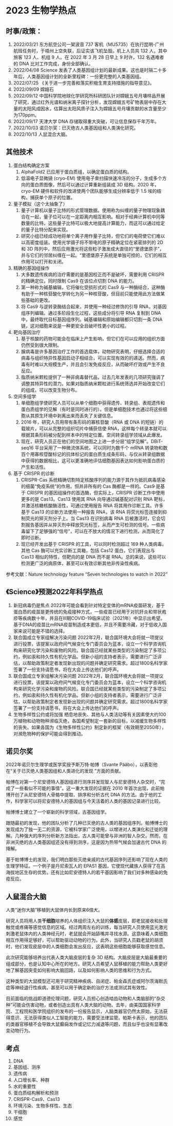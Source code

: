# 2023 生物学热点

## 时事/政策：

1. 2022/03/21 东方航空公司一架波音 737 客机（MU5735）在执行昆明-广州航班任务时，于梧州上空失联，后证实该飞机坠毁。机上人员共 132 人，其中旅客 123 人、机组 9 人。在 2022 年 3 月 28 日早上 9 时许，132 名遇难者的 DNA 比对工作完成，身份全部确认。
2. 2022/04/08 Science 发表了人类基因组计划的最新成果。这也是时隔二十多年后，人类基因组计划的全新里程碑：一份更完整的人类基因组。
3. 2022/07/25 《关于进一步完善和落实积极生育支持措施的指导意见》。
4. 2022/09/09 嫦娥石
5. 2022/09/12 中国科学院地球化学研究所科研团队针对嫦娥五号月壤样品开展了研究，通过红外光谱和纳米离子探针分析，发现嫦娥五号矿物表层中存在大量的太阳风成因水，估算出太阳风质子注入为嫦娥五号月壤贡献的水含量至少为170ppm。
6. 2022/09/17 天津大学 DNA 存储取得重大突破，可让信息保存千年万年。
7. 2022/10/03 诺贝尔奖：已灭绝古人类基因组和人类演化研究。
8. 2022/10/13 人鼠混合大脑。

## 其他技术

1. 蛋白结构确定方案
   1. AlphaFold2 已应用于蛋白质组，以确定蛋白质的结构。
   2. 低温电子显微镜 (cryo-EM) 使用电子束扫描快速冷冻的分子，生成多个方向的蛋白质图像，然后可以通过计算重新组装成 3D 结构。2020 年，cryo-EM 硬件和软件的改进使两个团队能够生成分辨率低于 1.5 埃的结构，捕获单个原子的位置。
2. 量子模拟（这个太抽象了）
   1. 量子计算机以量子比特的形式管理数据。使用称为纠缠的量子物理现象耦合在一起，量子位可以在一定距离内相互影响。相对于经典计算机中同等数量的比特，这些量子比特可以极大地提高计算能力，而这可以通过给定的量子比特分配来实现。
   2. 研究小组已经成功地将单个离子用作量子比特，但它们的电荷使它们难以以高密度组装。使用光学镊子将不带电的原子精确定位在紧密排列的 2D 和 3D 阵列中，然后应用激光将这些粒子激发成大直径的“里德堡原子”，并与它们的邻居纠缠在一起。“里德堡原子系统是单独可控的，它们的相互作用可以打开和关闭。
3. 精确的基因组操作
   1. 大多数遗传疾病的治疗需要的是基因校正而不是破坏，需要利用 CRISPR 的精确定位，同时限制 Cas9 在该位点切割 DNA 的能力。
   2. 第一种称为碱基编辑，它将催化受损形式的 Cas9 与一种酶结合，这种酶有助于一种核苷酸化学转化为另一种核苷酸，但目前只能使用此方法做某些基础的更改。
   3. 将 Cas9 与逆转录酶结合起来，并使用一种经过修饰的引导 RNA，对基因组序列编辑。通过多阶段生化过程，这些成分将引导 RNA 复制到 DNA 中，最终取代目标基因组序列。碱基编辑和原始编辑都只切割一条 DNA 链，这对细胞来说是一种更安全且破坏性更小的过程。
4. 靶向基因治疗
   1. 基于核酸的药物可能会在临床上产生影响，但它们在可以应用的组织方面仍然受到很大限制。
   2. 腺病毒是许多基因治疗工作的首选载体，动物研究表明，仔细选择合适的病毒与组织特异性基因启动子相结合，可以实现有效的的递送。然而，病毒有时难以大规模生产，并且会引发免疫反应，从而破坏疗效或产生不良反应。
   3. 脂质纳米颗粒提供了一种非病毒替代品，过去几年发表的几项研究强调了调整其特异性的潜力。如果对脂质纳米颗粒进行系统筛选并开始改变它们的组成，可以改变生物分布。
5. 空间多组学
   1. 单细胞组学使研究人员可以从单个细胞中获得遗传、转录组、表观遗传和蛋白质组学的见解（有时是同时进行的）。但是单细胞技术也通过将这些细胞从其原生环境中剥离出来而丢失了关键信息。
   2. 2016 年，研究人员用带有条形码的寡核苷酸（RNA 或 DNA 的短链）的载玻片，可以从完整的组织切片中捕获信使 RNA，这样每个转录本就可以根据其条形码被分配到样本中的特定位置。空间转录组学领域从此爆发。
   3. 现在，研究人员正在他们的空间地图之上进一步分层“组学见解”。DBiT-seq16 平台采用了一种微流体系统，可以同时为数千个 mRNA 转录物和数百个用寡核苷酸标记的抗体标记的蛋白质生成条形码，与仅从转录组数据中获得的数据相比，这可以更准确地评估细胞基因表达如何影响蛋白质的产生和活性。
6. 基于 CRISPR 的诊断
   1. CRISPR-Cas 系统精确切割特定核酸序列的能力源于其作为抵抗病毒感染的细菌“免疫系统”的作用。但并非所有的 Cas 酶都是一样的。Cas9 是基于 CRISPR 的基因组操作的首选酶，但实际上，CRISPR 诊断工作中使用更多的是 Cas13。Cas13 使用其 RNA 向导通过碱基配对识别 RNA 靶标，并激活核糖核酸酶活性，可通过使用报告 RNA 将其用作诊断工具。许多基于 Cas13 的诊断方法使用一种报告 RNA，该 RNA 将荧光标签连接到抑制荧光的猝灭剂分子上。当 Cas13 在识别病毒 RNA 后被激活时，它会切割报告基因并从猝灭剂中释放荧光标签，从而产生可检测的信号。一些病毒留下了足够强的“信号”，可以在不放大的情况下进行检测，从而简化了即时诊断。
   2. 现已经开发出基于 CRISPR 的工具，可以同时检测超过 169 种人类病毒。其他 Cas 酶可以充实诊断工具箱，包括 Cas12 蛋白，它们表现出与 Cas13 相似的特性，但靶向的是 DNA 而不是 RNA。总的来说，这些可以检测更广泛的病原体，甚至可以有效诊断其他非传染性疾病。

参考文献：Nature technology feature “Seven technologies to watch in 2022”

## 《Science》预测2022年科学热点

1. 新冠病毒仍是焦点
2022年可能会看到针对特定变体的mRNA疫苗研发，基于蛋白质的疫苗是更传统的免疫接种方式，一些疫苗已经用于对抗肝炎和带状疱疹等疾病数十年，并且在III期COVID-19临床试验（2021年）中显示出希望。基于DNA的疫苗比mRNA疫苗制造成本更低，并且不需要冷藏，对于低收入国家来说可能是不错的选择。
2. 联合国成立专家组解决污染问题
2022年2月，联合国环境大会将就一项提议进行投票，该提案以政府间气候变化专门委员会为蓝本，设立一个科学咨询机构来研究化学污染和废物的风险。联合国已经就某些类型的污染制定了多项公约，例如汞和持久性有机化学品。但新小组的支持者表示，需要进行广泛评估，以帮助政策制定者发现新出现的问题并确定研究需求。超过1800名科学家签署了一份支持请愿书，将在大会上传达他们的呼声。
3. 联合国成立专家组解决污染问题
2022年2月，联合国环境大会将就一项提议进行投票，该提案以政府间气候变化专门委员会为蓝本，设立一个科学咨询机构来研究化学污染和废物的风险。联合国已经就某些类型的污染制定了多项公约，例如汞和持久性有机化学品。但新小组的支持者表示，需要进行广泛评估，以帮助政策制定者发现新出现的问题并确定研究需求。超过1800名科学家签署了一份支持请愿书，将在大会上传达他们的呼声。
4. 生物多样性公约或将加强
栖息地丧失、其他与人类活动等有关因素使大约100万植物和动物物种濒临灭绝，各国希望制定一套新的目标，以减缓生物多样性的丧失。如果各国为《生物多样性公约》制定新的框架（有效期至2050年），对濒危物种的保护可能会得到推动。

## 诺贝尔奖

2022年诺贝尔生理学或医学奖授予斯万特·帕博（Svante Pääbo），以表彰他在“关于已灭绝人类基因组和人类进化的发现 ”方面的贡献。

帕博在对第一个尼安德特人基因组进行测序并发现智人与尼安德特人杂交时，“完成了一些看似不可能的事情”。这一重大发现的证据在 2010 年首次出现，此前帕博开创了从尼安德特人骨骼中提取、排序和分析古代 DNA 的方法。由于他的工作，科学家可以将尼安德特人的基因组与今天活着的人类的基因记录进行比较。

帕博博士建立了一个崭新的科学领域，古基因组学。

跟随最初的发现，他的团队分析了几种已灭绝的古人类的基因组序列。帕博博士的发现成为了独一无二的资源，它被科学家广泛使用，以增进对人类演化和迁徙的理解。几种强大的序列分析新方法指出，古人类可能曾与非洲的智人杂交。然而，在非洲灭绝的古人类基因组还没有得到测序，这是因为热带气候会加速古代 DNA 的降解。

基于帕博博士的发现，我们明白那些灭绝亲戚的古代基因序列还影响了现在人类的生理学特征。一个例子是丹尼索瓦人的 EPAS1 基因，它使现代藏族人获得了在高海拔地区生存的优势。还有比如尼安德特人的若干基因影响了我们对多种感染的免疫反应。

## 人鼠混合大脑

人类“迷你大脑”移植到大鼠体内长到原来6倍大。

研究人员将用人类**干细胞**培养的人体组织注入大鼠的**体感**皮层，即老鼠接收和处理触觉或疼痛等感觉信息的区域。经过两周左右的训练，每当研究人员使用蓝光激光刺激老鼠体内的人类神经元时，老鼠就会开始舔嘴并寻找水源。这意味着人类细胞相互作用得足够好，可以帮助驱动动物的行为。此外，当研究人员戳老鼠的胡须时，他们发现皮层中的人类细胞会发出反应，这表明这些细胞能够获取感觉信息。

此次研究能够培养出代表人类大脑皮层的复杂 3D 结构。大脑皮层是大脑最重要的组成部分，也是认知中心所在的地方。研究人员希望人鼠移植的能力帮助人类更好地了解基因突变如何影响大脑回路，以及如何影响人类的思维和行为方式。

这种类型的大鼠模型还可用于研究精神疾病、自闭症、帕金森氏症或阿尔茨海默氏症等神经退行性疾病，甚至可以用于确定新的治疗方法或测试其有效性。

目前面临的挑战即道德伦理问题，研究人员担心创造啮齿动物和人类脑部的“杂交种”可能会伤害动物，或者创造出具有人类大脑的动物。去年，由美国国家科学院、工程院和医学院组织的发布的一份报告显示，人脑类器官仍然太原始，无法获得意识、无法获得类似人工智能的能力，需要受法律监管。帕斯卡表示，他的团队的类器官移植不会导致大鼠癫痫发作或记忆力减退等问题，而且似乎也没有显著改变动物行为。

## 考点

1. DNA
2. 基因组、测序
3. 遗传病
4. 人口增长率、种群
5. 水的重要性
6. 蛋白质结构解析和预测
7. CRISPR-Cas9、Cas13
8. 环境污染、生物多样性、生态
9. 干细胞
10. 感觉
